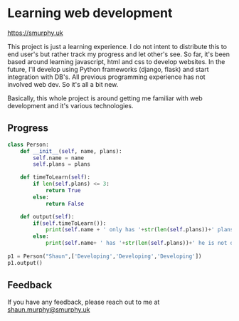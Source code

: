 
# Learning web development

https://smurphy.uk

This project is just a learning experience. I do not intent to distribute this to end user's but rather track my progress and let other's see. So far, it's been based around learning javascript, html and css to develop websites. In the future, I'll develop using Python frameworks (django, flask) and start integration with DB's. All previous programming experience has not involved web dev. So it's all a bit new.

Basically, this whole project is around getting me familiar with web development and it's various technologies.


## Progress

```python
class Person:
    def __init__(self, name, plans):
        self.name = name
        self.plans = plans

    def timeToLearn(self):
        if len(self.plans) <= 3:
            return True
        else:
            return False

    def output(self):
        if(self.timeToLearn()):
            print(self.name + ' only has '+str(len(self.plans))+' plans. Currently developing REACT API on self hosted nginx server - will be pushed to github soon.')
        else:
            print(self.name+ ' has '+str(len(self.plans))+' he is not developing.')
    
p1 = Person("Shaun",['Developing','Developing','Developing'])
p1.output()
```




## Feedback

If you have any feedback, please reach out to me at shaun.murphy@smurphy.uk

